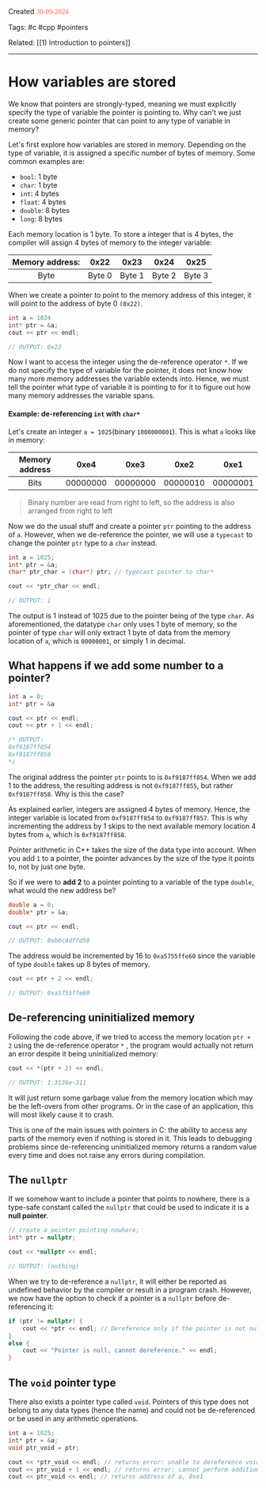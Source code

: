 
Created <font style="color:tomato; font-family:Consolas;">30-09-2024</font>

Tags: #c #cpp #pointers 

Related: [[1) Introduction to pointers]]

****

# How variables are stored

We know that pointers are strongly-typed, meaning we must explicitly specify the type of variable the pointer is pointing to. Why can't we just create some generic pointer that can point to any type of variable in memory?

Let's first explore how variables are stored in memory. Depending on the type of variable, it is assigned a specific number of bytes of memory. Some common examples are:

- `bool`: 1 byte
- `char`: 1 byte
- `int`: 4 bytes
- `float`: 4 bytes
- `double`: 8 bytes
- `long`: 8 bytes

Each memory location is 1 byte. To store a integer that is 4 bytes, the compiler will assign 4 bytes of memory to the integer variable:

| Memory address: |  0x22  |  0x23  |  0x24  |  0x25  |
| :-------------: | :----: | :----: | :----: | :----: |
|      Byte       | Byte 0 | Byte 1 | Byte 2 | Byte 3 |

When we create a pointer to point to the memory address of this integer, it will point to the address of byte 0 `(0x22)`.

````c++
int a = 1024
int* ptr = &a;
cout << ptr << endl;

// OUTPUT: 0x22
````

Now I want to access the integer using the de-reference operator `*`. If we do not specify the type of variable for the pointer, it does not know how many more memory addresses the variable extends into. Hence, we must tell the pointer what type of variable it is pointing to for it to figure out how many memory addresses the variable spans.

#### Example: de-referencing `int` with `char*`

Let's create an integer `a = 1025`(binary `1000000001`). This is what `a` looks like in memory:

| Memory address |   0xe4   |   0xe3   |   0xe2   |   0xe1   |
|:--------------:|:--------:|:--------:|:--------:|:--------:|
|      Bits      | 00000000 | 00000000 | 00000010 | 00000001 |

> Binary number are read from right to left, so the address is also arranged from right to left

Now we do the usual stuff and create a pointer `ptr` pointing to the address of `a`. However, when we de-reference the pointer, we will use a `typecast` to change the pointer `ptr` type to a `char` instead.

````c++
int a = 1025;
int* ptr = &a;
char* ptr_char = (char*) ptr; // typecast pointer to char*

cout << *ptr_char << endl; 

// OUTPUT: 1
````

The output is 1 instead of 1025 due to the pointer being of the type `char`. As aforementioned, the datatype `char` only uses 1 byte of memory, so the pointer of type `char` will only extract 1 byte of data from the memory location of `a`, which is `00000001`, or simply 1 in decimal.


## What happens if we add some number to a pointer?

````c++
int a = 0;
int* ptr = &a

cout << ptr << endl;
cout << ptr + 1 << endl;

/* OUTPUT:
0xf9187ff854
0xf9187ff858
*/
````

The original address the pointer `ptr` points to is `0xf9187ff854`. When we add 1 to the address, the resulting address is not `0xf9187ff855`, but rather `0xf9187ff858`. Why is this the case?

As explained earlier, integers are assigned 4 bytes of memory. Hence, the integer variable is located from 
 `0xf9187ff854` to `0xf9187ff857`. This is why incrementing the address by 1 skips to the next available memory location 4 bytes from `a`, which is `0xf9187ff858`.

Pointer arithmetic in C++ takes the size of the data type into account. When you add `1` to a pointer, the pointer advances by the size of the type it points to, not by just one byte.

So if we were to **add 2** to a pointer pointing to a variable of the type `double`, what would the new address be?

````c++
double a = 0;
double* ptr = &a;

cout << ptr << endl;

// OUTPUT: 0xb6c4dffd50
````

The address would be incremented by 16 to `0xa5755ffe60` since the variable of type `double` takes up 8 bytes of memory.  

````c++
cout << ptr + 2 << endl;

// OUTPUT: 0xa5755ffe60
````


## De-referencing uninitialized memory

Following the code above, if we tried to access the memory location `ptr + 2` using the de-reference operator `*` , the program would actually not return an error despite it being uninitialized memory:

````c++
cout << *(ptr + 2) << endl;

// OUTPUT: 1.3136e-311
````

It will just return some garbage value from the memory location which may be the left-overs from other programs. Or in the case of an application, this will most likely cause it to crash. 

This is one of the main issues with pointers in C: the ability to access any parts of the memory even if nothing is stored in it. This leads to debugging problems since de-referencing uninitialized memory returns a random value every time and does not raise any errors during compilation.

## The `nullptr`

If we somehow want to include a pointer that points to nowhere, there is a type-safe constant called the `nullptr` that could be used to indicate it is a **null pointer**.

````c++
// create a pointer pointing nowhere;
int* ptr = nullptr;

cout << *nullptr << endl;

// OUTPUT: (nothing)
````

When we try to de-reference a `nullptr`, it will either be reported as undefined behavior by the compiler or result in a program crash. However, we now have the option to check if a pointer is a `nullptr` before de-referencing it:

````c++
if (ptr != nullptr) { 
	cout << *ptr << endl; // Dereference only if the pointer is not nullptr 
} 
else { 
	cout << "Pointer is null, cannot dereference." << endl; 
}
````


## The `void` pointer type

There also exists a pointer type called `void`. Pointers of this type does not belong to any data types (hence the name) and could not be de-referenced or be used in any arithmetic operations.

````c++
int a = 1025;
int* ptr = &a;
void ptr_void = ptr;

cout << *ptr_void << endl; // returns error: unable to dereference void ptr
cout << ptr_void + 1 << endl; // returns error: cannot perform addition
cout << ptr_void << endl; // returns address of a, 0xe1
````

